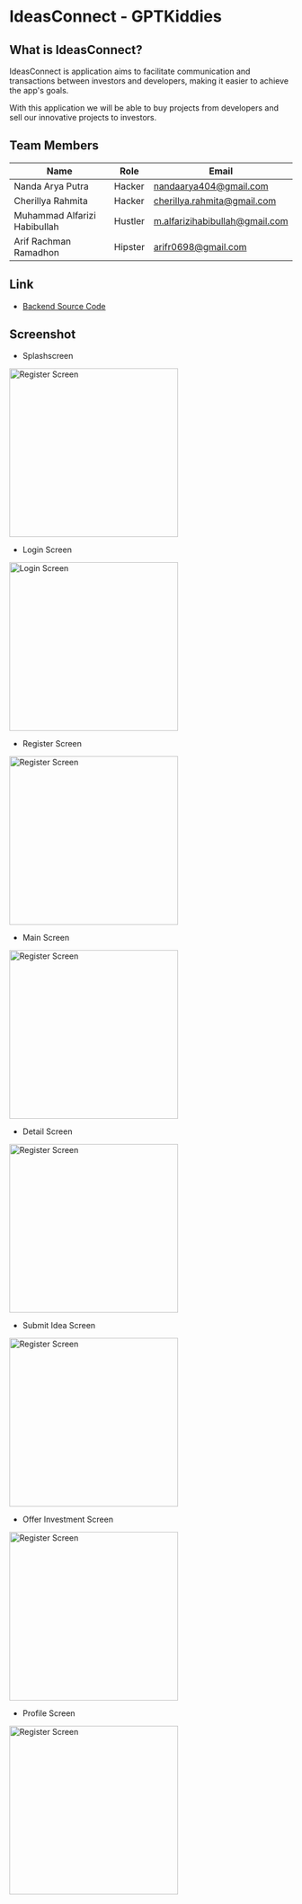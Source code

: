 # IdeasConnect - GPTKiddies

## What is IdeasConnect?

IdeasConnect is application aims to facilitate communication and transactions between investors and developers, making it easier to achieve the app's goals. 

With this application we will be able to buy projects from developers and sell our innovative projects to investors.

## Team Members

| Name                            | Role               | Email                           |
| ------------------------------- | ------------------ | ------------------------------- |
| Nanda Arya Putra                | Hacker             | nandaarya404@gmail.com          |
| Cherillya Rahmita               | Hacker             | cherillya.rahmita@gmail.com     |
| Muhammad Alfarizi Habibullah    | Hustler            | m.alfarizihabibullah@gmail.com  |
| Arif Rachman Ramadhon           | Hipster            | arifr0698@gmail.com             |

## Link

- [Backend Source Code](https://github.com/rillyaa/backend-IC)

## Screenshot
- Splashscreen
  
<img src="https://github.com/nandaarya/IdeasConnect/blob/master/screenshot/splashscreen.jpg" alt="Register Screen" width="300px" />

- Login Screen
  
<img src="https://github.com/nandaarya/IdeasConnect/blob/master/screenshot/login.jpg" alt="Login Screen" width="300px" />

- Register Screen
  
<img src="https://github.com/nandaarya/IdeasConnect/blob/master/screenshot/register.jpg" alt="Register Screen" width="300px" />

- Main Screen
  
<img src="https://github.com/nandaarya/IdeasConnect/blob/master/screenshot/mainscreen.jpg" alt="Register Screen" width="300px" />

- Detail Screen
  
<img src="https://github.com/nandaarya/IdeasConnect/blob/master/screenshot/ideadetail.jpg" alt="Register Screen" width="300px" />

- Submit Idea Screen
  
<img src="https://github.com/nandaarya/IdeasConnect/blob/master/screenshot/submitidea.jpg" alt="Register Screen" width="300px" />

- Offer Investment Screen
  
<img src="https://github.com/nandaarya/IdeasConnect/blob/master/screenshot/offerinvestment.jpg" alt="Register Screen" width="300px" />

- Profile Screen
  
<img src="https://github.com/nandaarya/IdeasConnect/blob/master/screenshot/profil.jpg" alt="Register Screen" width="300px" />
